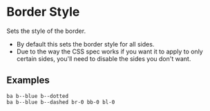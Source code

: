 # Border Style

Sets the style of the border.

- By default this sets the border style for all sides.
- Due to the way the CSS spec works if you want it to apply to only certain sides, you'll need to disable the sides you don't want.

## Examples

<div class="pa3 ba b--gray-300">
    <div class="cols">
        <div class="col s:w-1/3">
            <div class="mb3 s:mb0">
                <div class="ba b--blue b--dotted h3"></div>
                <code class="mt1 clipboard">ba b--blue b--dotted</code>
            </div>
        </div>
        <div class="col s:w-2/3">
            <div>
                <div class="bt b--blue b--dashed br-0 bb-0 bl-0 h3"></div>
                <code class="mt1 clipboard">ba b--blue b--dashed br-0 bb-0 bl-0</code>
            </div>
        </div>
    </div>
</div>